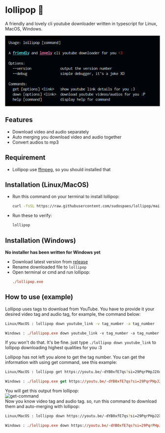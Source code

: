 # lollipop 🍭

A friendly and lovely cli youtube downloader written in typescript for Linux, MacOS, Windows.

![preview](preview.png)

## Features
- Download video and audio separately
- Auto merging you download video and audio together
- Convert audios to mp3

## Requirement
- Lollipop use [ffmpeg](https://ffmpeg.org/), so you should installed that

## Installation (Linux/MacOS)
- Run this command on your terminal to install lollipop:
  <br>
  ```bash
  curl -fsSL https://raw.githubusercontent.com/sudospaes/lollipop/main/install.sh | bash
  ```
- Run these to verify:
  <br>
    ```bash
  lollipop
  ```
## Installation (Windows)
**No installer has been written for Windows yet**
- Download latest version from [release](https://github.com/sudospaes/lollipop/releases)
- Rename downloaded file to `lollipop`
- Open terminal or cmd and run lollipop:
  <br>
    ```ps
  ./lollipop.exe
  ```
## How to use (example)
  Lollipop uses tags to download from YouTube. You have to provide it your desired video tag and audio tag, for example, the command below:
  ```bash
  Linux/MacOS : lollipop down youtube_link -v tag_number -a tag_number
  ```
  ```ps
  Windows : ./lollipop.exe down youtube_link -v tag_number -a tag_number
  ```
   <span>If you won't do that. It's be fine. just type ```./lollipop down youtube_link``` to lollipop downloading highest qualities for you :3</span>
   
  Lollipop has not left you alone to get the tag number. You can get the information with using get command, see this example:
  ```bash
  Linux/MacOS : lollipop get https://youtu.be/-dYB0xfE7qs?si=29PqrPHpJ2Xd1lah
  ```
  ```ps
  Windows : ./lollipop.exe get https://youtu.be/-dYB0xfE7qs?si=29PqrPHpJ2Xd1lah
  ```
  You will get this output from lollipop:
  <br>
  ![get-command](https://github.com/sudospaes/lollipop/assets/79229394/37a55976-b14b-4a29-8926-fa74d3cca977)
  <br>
  Now you know video tag and audio tag. so, run this command to download them and auto-merging with lollipop:
  ```bash
  Linux/MacOS : lollipop down https://youtu.be/-dYB0xfE7qs?si=29PqrPHpJ2Xd1lah -v 137 -a 251
  ```
  ```ps
  Windows : ./lollipop.exe down https://youtu.be/-dYB0xfE7qs?si=29PqrPHpJ2Xd1lah -v 137 -a 251
  ```
